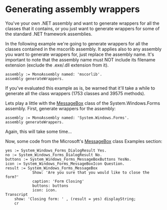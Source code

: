 # Generating assembly wrappers #

You've your own .NET assembly and want to generate wrappers for all the classes that it contains, or you just want to generate wrappers for some of the standard .NET framework assemblies.

In the following example we're going to generate wrappers for all the classes contained in the mscorlib assembly. It applies also to any assembly you want to generate wrappers for, just replace the assembly name. It's important to note that the assembly name must NOT include its filename extension (exclude the .exe/.dll extension from it).

```
assembly := MonoAssembly named: 'mscorlib'.
assembly generateWrappers.
```

If you've evaluated this example as is, be warned that it'll take a while to generate all the class wrappers (1753 classes and 39575 methods).

Lets play a little with the [MessageBox](http://msdn.microsoft.com/en-us/library/system.windows.forms.messagebox.aspx) class of the System.Windows.Forms assembly. First, generate wrappers for the assembly:

```
assembly := MonoAssembly named: 'System.Windows.Forms'.
assembly generateWrappers.
```

Again, this will take some time...

Now, some code from the Microsoft's [MessageBox](http://msdn.microsoft.com/en-us/library/system.windows.forms.messagebox.aspx) class Examples section:

```
yes := System_Windows_Forms_DialogResult Yes.
no := System_Windows_Forms_DialogResult No.
buttons := System_Windows_Forms_MessageBoxButtons YesNo.
icon := System_Windows_Forms_MessageBoxIcon Question.
result := System_Windows_Forms_MessageBox 
			Show: 'Are you sure that you would like to close the form?'
			caption: 'Form Closing'
			buttons: buttons
			icon: icon.
Transcript
	show: 'Closing form: ' , (result = yes) displayString;
	cr
```